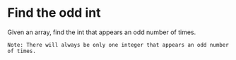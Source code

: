 # Find the odd int

Given an array, find the int that appears an odd number of times.

	Note: There will always be only one integer that appears an odd number of times.
